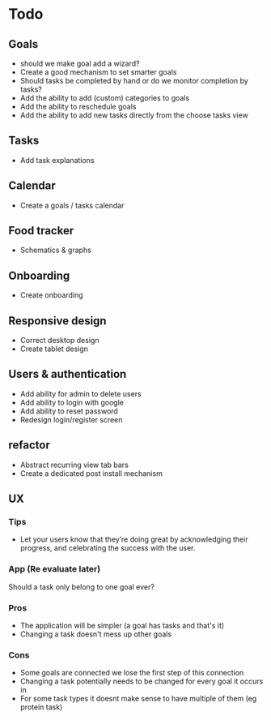# Todo

## Goals

- should we make goal add a wizard?
- Create a good mechanism to set smarter goals
- Should tasks be completed by hand or do we monitor completion by tasks?
- Add the ability to add (custom) categories to goals
- Add the ability to reschedule goals
- Add the ability to add new tasks directly from the choose tasks view

## Tasks

- Add task explanations

## Calendar

- Create a goals / tasks calendar


## Food tracker

- Schematics & graphs

## Onboarding

- Create onboarding

## Responsive design

- Correct desktop design
- Create tablet design


## Users & authentication

- Add ability for admin to delete users
- Add ability to login with google
- Add ability to reset password
- Redesign login/register screen


## refactor

- Abstract recurring view tab bars
- Create a dedicated post install mechanism


## UX

### Tips

- Let your users know that they’re doing great by acknowledging their progress, and celebrating the success with the user.


### App (Re evaluate later)

Should a task only belong to one goal ever?

### Pros

- The application will be simpler (a goal has tasks and that's it)
- Changing a task doesn't mess up other goals


### Cons

- Some goals are connected we lose the first step of this connection 
- Changing a task potentially needs to be changed for every goal it occurs in
- For some task types it doesnt make sense to have multiple of them (eg protein task)